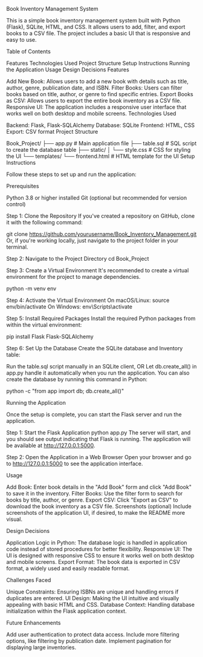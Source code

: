Book Inventory Management System

This is a simple book inventory management system built with Python (Flask), SQLite, HTML, and CSS. It allows users to add, filter, and export books to a CSV file. The project includes a basic UI that is responsive and easy to use.

Table of Contents

Features
Technologies Used
Project Structure
Setup Instructions
Running the Application
Usage
Design Decisions
Features

Add New Book: Allows users to add a new book with details such as title, author, genre, publication date, and ISBN.
Filter Books: Users can filter books based on title, author, or genre to find specific entries.
Export Books as CSV: Allows users to export the entire book inventory as a CSV file.
Responsive UI: The application includes a responsive user interface that works well on both desktop and mobile screens.
Technologies Used

Backend: Flask, Flask-SQLAlchemy
Database: SQLite
Frontend: HTML, CSS
Export: CSV format
Project Structure

Book_Project/
├── app.py             # Main application file
├── table.sql          # SQL script to create the database table
├── static/
│   └── style.css      # CSS for styling the UI
└── templates/
    └── frontend.html  # HTML template for the UI
Setup Instructions

Follow these steps to set up and run the application:

Prerequisites

Python 3.8 or higher installed
Git (optional but recommended for version control)

Step 1: Clone the Repository
If you've created a repository on GitHub, clone it with the following command:

git clone https://github.com/yourusername/Book_Inventory_Management.git
Or, if you're working locally, just navigate to the project folder in your terminal.

Step 2: Navigate to the Project Directory
cd Book_Project

Step 3: Create a Virtual Environment
It's recommended to create a virtual environment for the project to manage dependencies.

python -m venv env

Step 4: Activate the Virtual Environment
On macOS/Linux:
source env/bin/activate
On Windows:
env\Scripts\activate

Step 5: Install Required Packages
Install the required Python packages from within the virtual environment:

pip install Flask Flask-SQLAlchemy

Step 6: Set Up the Database
Create the SQLite database and Inventory table:

Run the table.sql script manually in an SQLite client, OR
Let db.create_all() in app.py handle it automatically when you run the application.
You can also create the database by running this command in Python:

python -c "from app import db; db.create_all()"

Running the Application

Once the setup is complete, you can start the Flask server and run the application.

Step 1: Start the Flask Application
python app.py
The server will start, and you should see output indicating that Flask is running. The application will be available at http://127.0.0.1:5000.

Step 2: Open the Application in a Web Browser
Open your browser and go to http://127.0.0.1:5000 to see the application interface.

Usage

Add Book: Enter book details in the "Add Book" form and click "Add Book" to save it in the inventory.
Filter Books: Use the filter form to search for books by title, author, or genre.
Export CSV: Click "Export as CSV" to download the book inventory as a CSV file.
Screenshots (optional)
Include screenshots of the application UI, if desired, to make the README more visual.

Design Decisions

Application Logic in Python: The database logic is handled in application code instead of stored procedures for better flexibility.
Responsive UI: The UI is designed with responsive CSS to ensure it works well on both desktop and mobile screens.
Export Format: The book data is exported in CSV format, a widely used and easily readable format.

Challenges Faced

Unique Constraints: Ensuring ISBNs are unique and handling errors if duplicates are entered.
UI Design: Making the UI intuitive and visually appealing with basic HTML and CSS.
Database Context: Handling database initialization within the Flask application context.

Future Enhancements

Add user authentication to protect data access.
Include more filtering options, like filtering by publication date.
Implement pagination for displaying large inventories.
